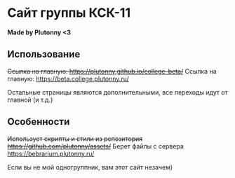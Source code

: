 # Сайт группы КСК-11

**Made by Plutonny <3**

## Использование

~~Ссылка на главную: <https://plutonny.github.io/college-beta/>~~
Ссылка на главную: <https://beta.college.plutonny.ru/>

Остальные страницы являются дополнительными, все переходы идут от главной (и т.д.)

## Особенности

~~Использует скрипты и стили из репозитория <https://github.com/plutonny/assets/>~~
Берет файлы с сервера <https://bebrarium.plutonny.ru/>

Если вы не мой одногруппник, вам этот сайт незачем)
